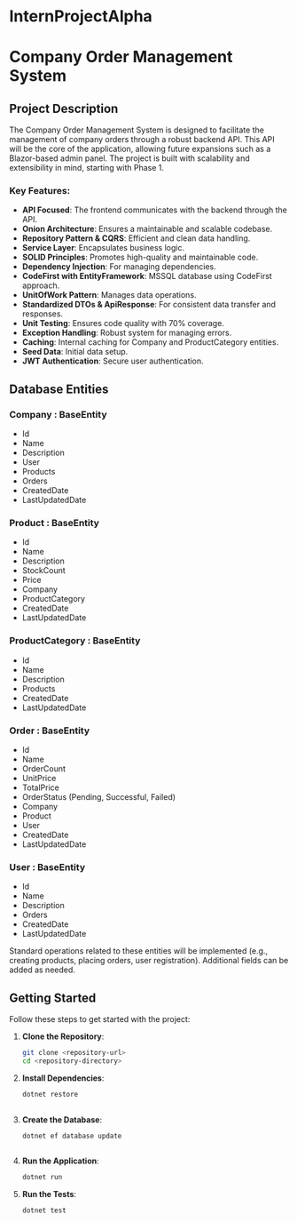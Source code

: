 # InternProjectAlpha
# Company Order Management System

## Project Description

The Company Order Management System is designed to facilitate the management of company orders through a robust backend API. This API will be the core of the application, allowing future expansions such as a Blazor-based admin panel. The project is built with scalability and extensibility in mind, starting with Phase 1.

### Key Features:

- **API Focused**: The frontend communicates with the backend through the API.
- **Onion Architecture**: Ensures a maintainable and scalable codebase.
- **Repository Pattern & CQRS**: Efficient and clean data handling.
- **Service Layer**: Encapsulates business logic.
- **SOLID Principles**: Promotes high-quality and maintainable code.
- **Dependency Injection**: For managing dependencies.
- **CodeFirst with EntityFramework**: MSSQL database using CodeFirst approach.
- **UnitOfWork Pattern**: Manages data operations.
- **Standardized DTOs & ApiResponse**: For consistent data transfer and responses.
- **Unit Testing**: Ensures code quality with 70% coverage.
- **Exception Handling**: Robust system for managing errors.
- **Caching**: Internal caching for Company and ProductCategory entities.
- **Seed Data**: Initial data setup.
- **JWT Authentication**: Secure user authentication.

## Database Entities

### Company : BaseEntity
- Id
- Name
- Description
- User
- Products
- Orders
- CreatedDate
- LastUpdatedDate

### Product : BaseEntity
- Id
- Name
- Description
- StockCount
- Price
- Company
- ProductCategory
- CreatedDate
- LastUpdatedDate

### ProductCategory : BaseEntity
- Id
- Name
- Description
- Products
- CreatedDate
- LastUpdatedDate

### Order : BaseEntity
- Id
- Name
- OrderCount
- UnitPrice
- TotalPrice
- OrderStatus (Pending, Successful, Failed)
- Company
- Product
- User
- CreatedDate
- LastUpdatedDate

### User : BaseEntity
- Id
- Name
- Description
- Orders
- CreatedDate
- LastUpdatedDate

Standard operations related to these entities will be implemented (e.g., creating products, placing orders, user registration). Additional fields can be added as needed.

## Getting Started

Follow these steps to get started with the project:

1. **Clone the Repository**:
   ```sh
   git clone <repository-url>
   cd <repository-directory>
   
2. **Install Dependencies**:
   ```sh
   dotnet restore
  
3. **Create the Database**:
   ```sh
   dotnet ef database update
  
4. **Run the Application**:
   ```sh
   dotnet run

5. **Run the Tests**:
   ```sh
   dotnet test
